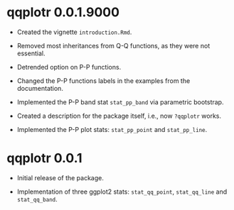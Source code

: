 # qqplotr 0.0.1.9000

* Created the vignette `introduction.Rmd`.

* Removed most inheritances from Q-Q functions, as they were not essential.

* Detrended option on P-P functions.

* Changed the P-P functions labels in the examples from the documentation.


* Implemented the P-P band stat `stat_pp_band` via parametric bootstrap.

* Created a description for the package itself, i.e., now `?qqplotr` works.

* Implemented the P-P plot stats: `stat_pp_point` and `stat_pp_line`.

# qqplotr 0.0.1

* Initial release of the package.

* Implementation of three ggplot2 stats: `stat_qq_point`, `stat_qq_line` and
`stat_qq_band`.
